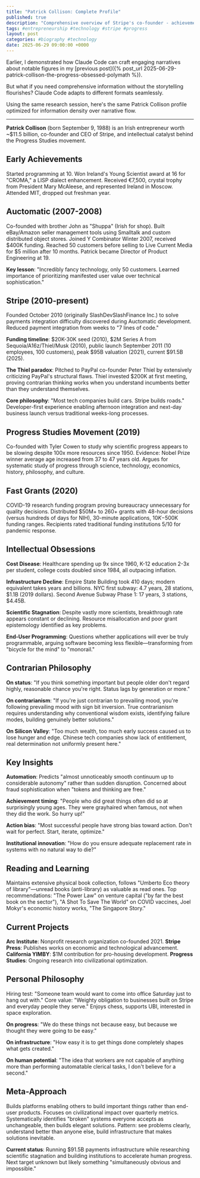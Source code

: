 ```yaml
---
title: "Patrick Collison: Complete Profile"
published: true
description: "Comprehensive overview of Stripe's co-founder - achievements, insights, and contrarian positions"
tags: #entrepreneurship #technology #stripe #progress
layout: post
categories: #biography #technology
date: 2025-06-29 09:00:00 +0000
---
```


Earlier, I demonstrated how Claude Code can craft engaging narratives about notable figures in my [previous post]({% post_url 2025-06-29-patrick-collison-the-progress-obsessed-polymath %}).

But what if you need comprehensive information without the storytelling flourishes? Claude Code adapts to different formats seamlessly.

Using the same research session, here's the same Patrick Collison profile optimized for information density over narrative flow.

--- 

**Patrick Collison** (born September 9, 1988) is an Irish entrepreneur worth ~$11.5 billion, co-founder and CEO of Stripe, and intellectual catalyst behind the Progress Studies movement.

## Early Achievements

Started programming at 10. Won Ireland's Young Scientist award at 16 for "CROMA," a LISP dialect enhancement. Received €7,500, crystal trophy from President Mary McAleese, and represented Ireland in Moscow. Attended MIT, dropped out freshman year.

## Auctomatic (2007-2008)

Co-founded with brother John as "Shuppa" (Irish for shop). Built eBay/Amazon seller management tools using Smalltalk and custom distributed object stores. Joined Y Combinator Winter 2007, received $400K funding. Reached 50 customers before selling to Live Current Media for $5 million after 10 months. Patrick became Director of Product Engineering at 19.

**Key lesson**: "Incredibly fancy technology, only 50 customers. Learned importance of prioritizing manifested user value over technical sophistication."

## Stripe (2010-present)

Founded October 2010 (originally SlashDevSlashFinance Inc.) to solve payments integration difficulty discovered during Auctomatic development. Reduced payment integration from weeks to "7 lines of code." 

**Funding timeline**: $20K-30K seed (2010), $2M Series A from Sequoia/A16z/Thiel/Musk (2010), public launch September 2011 (10 employees, 100 customers), peak $95B valuation (2021), current $91.5B (2025).

**The Thiel paradox**: Pitched to PayPal co-founder Peter Thiel by extensively criticizing PayPal's structural flaws. Thiel invested $200K at first meeting, proving contrarian thinking works when you understand incumbents better than they understand themselves.

**Core philosophy**: "Most tech companies build cars. Stripe builds roads." Developer-first experience enabling afternoon integration and next-day business launch versus traditional weeks-long processes.

## Progress Studies Movement (2019)

Co-founded with Tyler Cowen to study why scientific progress appears to be slowing despite 100x more resources since 1950. Evidence: Nobel Prize winner average age increased from 37 to 47 years old. Argues for systematic study of progress through science, technology, economics, history, philosophy, and culture.

## Fast Grants (2020)

COVID-19 research funding program proving bureaucracy unnecessary for quality decisions. Distributed $50M+ to 260+ grants with 48-hour decisions (versus hundreds of days for NIH), 30-minute applications, $10K-$500K funding ranges. Recipients rated traditional funding institutions 5/10 for pandemic response.

## Intellectual Obsessions

**Cost Disease**: Healthcare spending up 9x since 1960, K-12 education 2-3x per student, college costs doubled since 1984, all outpacing inflation. 

**Infrastructure Decline**: Empire State Building took 410 days; modern equivalent takes years and billions. NYC first subway: 4.7 years, 28 stations, $1.1B (2019 dollars). Second Avenue Subway Phase 1: 17 years, 3 stations, $4.45B.

**Scientific Stagnation**: Despite vastly more scientists, breakthrough rate appears constant or declining. Resource misallocation and poor grant epistemology identified as key problems.

**End-User Programming**: Questions whether applications will ever be truly programmable, arguing software becoming less flexible—transforming from "bicycle for the mind" to "monorail."

## Contrarian Philosophy

**On status**: "If you think something important but people older don't regard highly, reasonable chance you're right. Status lags by generation or more."

**On contrarianism**: "If you're just contrarian to prevailing mood, you're following prevailing mood with sign bit inversion. True contrarianism requires understanding why conventional wisdom exists, identifying failure modes, building genuinely better solutions."

**On Silicon Valley**: "Too much wealth, too much early success caused us to lose hunger and edge. Chinese tech companies show lack of entitlement, real determination not uniformly present here."

## Key Insights

**Automation**: Predicts "almost unnoticeably smooth continuum up to considerable autonomy" rather than sudden disruption. Concerned about fraud sophistication when "tokens and thinking are free."

**Achievement timing**: "People who did great things often did so at surprisingly young ages. They were grayhaired when famous, not when they did the work. So hurry up!"

**Action bias**: "Most successful people have strong bias toward action. Don't wait for perfect. Start, iterate, optimize."

**Institutional innovation**: "How do you ensure adequate replacement rate in systems with no natural way to die?"

## Reading and Learning

Maintains extensive physical book collection, follows "Umberto Eco theory of library"—unread books (anti-library) as valuable as read ones. Top recommendations: "The Power Law" on venture capital ("by far the best book on the sector"), "A Shot To Save The World" on COVID vaccines, Joel Mokyr's economic history works, "The Singapore Story."

## Current Projects

**Arc Institute**: Nonprofit research organization co-founded 2021. **Stripe Press**: Publishes works on economic and technological advancement. **California YIMBY**: $1M contribution for pro-housing development. **Progress Studies**: Ongoing research into civilizational optimization.

## Personal Philosophy

Hiring test: "Someone team would want to come into office Saturday just to hang out with." Core value: "Weighty obligation to businesses built on Stripe and everyday people they serve." Enjoys chess, supports UBI, interested in space exploration.

**On progress**: "We do these things not because easy, but because we thought they were going to be easy."

**On infrastructure**: "How easy it is to get things done completely shapes what gets created."

**On human potential**: "The idea that workers are not capable of anything more than performing automatable clerical tasks, I don't believe for a second."

## Meta-Approach

Builds platforms enabling others to build important things rather than end-user products. Focuses on civilizational impact over quarterly metrics. Systematically identifies "broken" systems everyone accepts as unchangeable, then builds elegant solutions. Pattern: see problems clearly, understand better than anyone else, build infrastructure that makes solutions inevitable.

**Current status**: Running $91.5B payments infrastructure while researching scientific stagnation and building institutions to accelerate human progress. Next target unknown but likely something "simultaneously obvious and impossible."